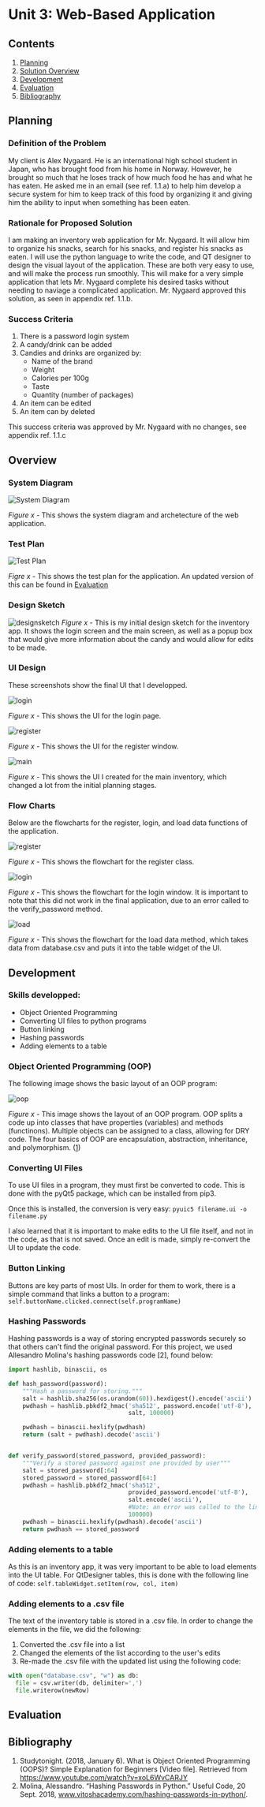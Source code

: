 # Unit 3: Web-Based Application

Contents
----
  1. [Planning](#planning)
  2. [Solution Overview](#overview)
  3. [Development](#development)
  4. [Evaluation](#evaluation)
  5. [Bibliography](#bibliography)
  
  
Planning
---

### Definition of the Problem
My client is Alex Nygaard. He is an international high school student in Japan, who has brought food from his home in Norway. However, he brought so much that he loses track of how much food he has and what he has eaten. He asked me in an email (see ref. 1.1.a) to help him develop a secure system for him to keep track of this food by organizing it and giving him the ability to input when something has been eaten.

### Rationale for Proposed Solution
I am making an inventory web application for Mr. Nygaard. It will allow him to organize his snacks, search for his snacks, and register his snacks as eaten. I will use the python language to write the code, and QT designer to design the visual layout of the application. These are both very easy to use, and will make the process run smoothly. This will make for a very simple application that lets Mr. Nygaard complete his desired tasks without needing to naviage a complicated application. Mr. Nygaard approved this solution, as seen in appendix ref. 1.1.b.

### Success Criteria
1. There is a password login system
2. A candy/drink can be added
3. Candies and drinks are organized by:
    * Name of the brand
    * Weight
    * Calories per 100g
    * Taste
    * Quantity (number of packages)
4. An item can be edited
5. An item can by deleted

This success criteria was approved by Mr. Nygaard with no changes, see appendix ref. 1.1.c


Overview
---

### System Diagram
![System Diagram](images/sys_diagram.png)

*Figure x* - This shows the system diagram and archetecture of the web application.

### Test Plan
![Test Plan](images/testplan.png)

*Figre x* - This shows the test plan for the application. An updated version of this can be found in [Evaluation](#evaluation)

### Design Sketch
![designsketch](images/sketch.jpg)
*Figure x* - This is my initial design sketch for the inventory app. It shows the login screen and the main screen, as well as a popup box that would give more information about the candy and would allow for edits to be made.

### UI Design
These screenshots show the final UI that I developped.

![login](images/login.png)

*Figure x* - This shows the UI for the login page.

![register](images/register.png)

*Figure x* - This shows the UI for the register window.

![main](images/table.png)

*Figure x* - This shows the UI I created for the main inventory, which changed a lot from the initial planning stages.

### Flow Charts
Below are the flowcharts for the register, login, and load data functions of the application.

![register](images/register_flow)

*Figure x* - This shows the flowchart for the register class.

![login](images/login_flow)

*Figure x* - This shows the flowchart for the login window. It is important to note that this did not work in the final application, due to an error called to the verify_password method.

![load](images/load_flow)

*Figure x* - This shows the flowchart for the load data method, which takes data from database.csv and puts it into the table widget of the UI.


Development
---

### Skills developped:
* Object Oriented Programming
* Converting UI files to python programs
* Button linking
* Hashing passwords
* Adding elements to a table

### Object Oriented Programming (OOP)
The following image shows the basic layout of an OOP program:

![oop](images/oop.png)

*Figure x* - This image shows the layout of an OOP program. OOP splits a code up into classes that have properties (variables) and methods (functinons). Multiple objects can be assigned to a class, allowing for DRY code. The four basics of OOP are encapsulation, abstraction, inheritance, and polymorphism. ([1](#bibliography))

### Converting UI Files
To use UI files in a program, they must first be converted to code. This is done with the pyQt5 package, which can be installed from pip3.

Once this is installed, the conversion is very easy: `pyuic5 filename.ui -o filename.py`

I also learned that it is important to make edits to the UI file itself, and not in the code, as that is not saved. Once an edit is made, simply re-convert the UI to update the code.

### Button Linking
Buttons are key parts of most UIs. In order for them to work, there is a simple command that links a button to a program: `self.buttonName.clicked.connect(self.programName)`

### Hashing Passwords
Hashing passwords is a way of storing encrypted passwords securely so that others can't find the original password. For this project, we used Allesandro Molina's hashing passwords code [2], found below:

```.py
import hashlib, binascii, os

def hash_password(password):
    """Hash a password for storing."""
    salt = hashlib.sha256(os.urandom(60)).hexdigest().encode('ascii')
    pwdhash = hashlib.pbkdf2_hmac('sha512', password.encode('utf-8'),
                                  salt, 100000)

    pwdhash = binascii.hexlify(pwdhash)
    return (salt + pwdhash).decode('ascii')


def verify_password(stored_password, provided_password):
    """Verify a stored password against one provided by user"""
    salt = stored_password[:64]
    stored_password = stored_password[64:]
    pwdhash = hashlib.pbkdf2_hmac('sha512',
                                  provided_password.encode('utf-8'),
                                  salt.encode('ascii'), 
                                  #Note: an error was called to the line above in the excecution of the code#
                                  100000)
    pwdhash = binascii.hexlify(pwdhash).decode('ascii')
    return pwdhash == stored_password
```

### Adding elements to a table
As this is an inventory app, it was very important to be able to load elements into the UI table. For QtDesigner tables, this is done with the following line of code: `self.tableWidget.setItem(row, col, item)`

### Adding elements to a .csv file
The text of the inventory table is stored in a .csv file. In order to change the elements in the file, we did the following:
1. Converted the .csv file into a list
2. Changed the elements of the list according to the user's edits
3. Re-made the .csv file with the updated list using the following code:
```.py
with open("database.csv", "w") as db:
  file = csv.writer(db, delimiter=',')
  file.writerow(newRow)
```

Evaluation
--


Bibliography
--
1. Studytonight. (2018, January 6). What is Object Oriented Programming (OOPS)? Simple Explanation for Beginners [Video file]. Retrieved from https://www.youtube.com/watch?v=xoL6WvCARJY
2. Molina, Alessandro. “Hashing Passwords in Python.” Useful Code, 20 Sept. 2018, www.vitoshacademy.com/hashing-passwords-in-python/.
